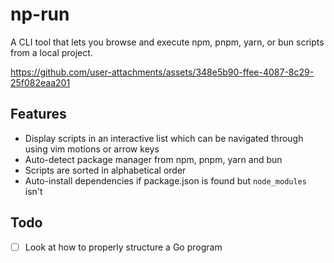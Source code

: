  # np-run

A CLI tool that lets you browse and execute npm, pnpm, yarn, or bun scripts from a local project.

https://github.com/user-attachments/assets/348e5b90-ffee-4087-8c29-25f082eaa201

## Features

- Display scripts in an interactive list which can be navigated through using vim motions or arrow keys
- Auto-detect package manager from npm, pnpm, yarn and bun
- Scripts are sorted in alphabetical order
- Auto-install dependencies if package.json is found but `node_modules` isn't


## Todo

- [ ] Look at how to properly structure a Go program

